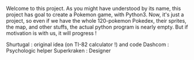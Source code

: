 Welcome to this project. As you might have understood by its name, this project has goal to create a Pokemon game, with Python3.
Now, it's just a project, so even if we have the whole 120-pokemon Pokedex, their sprites, the map, and other stuffs, the actual python program is nearly empty.
But if motivation is with us, it will progress !

Shurtugal : original idea (on TI-82 calculator !) and code
Dashcom : Psychologic helper
Superkraken : Designer
